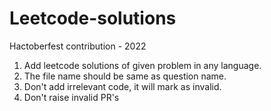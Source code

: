 # Leetcode-solutions

Hactoberfest contribution - 2022

1. Add leetcode solutions of given problem in any language.
2. The file name should be same as question name.
3. Don't add irrelevant code, it will mark as invalid.
4. Don't raise invalid PR's
